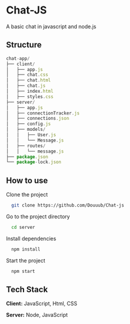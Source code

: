 
# Chat-JS

A basic chat in javascript and node.js

## Structure

```javascript
chat-app/
├── client/
│   ├── app.js
│   ├── chat.css
│   ├── chat.html
│   ├── chat.js
│   ├── index.html
│   ├── styles.css
├── server/
│   ├── app.js
│   ├── connectionTracker.js
│   ├── connections.json
│   ├── config.js
│   ├── models/
│   │   ├── User.js
│   │   └── Message.js
│   ├── routes/
│   │   └── message.js
├── package.json
└── package-lock.json
```





## How to use

Clone the project

```bash
  git clone https://github.com/Douuub/Chat-js
```

Go to the project directory

```bash
  cd server
```

Install dependencies

```bash
  npm install
```

Start the project

```bash
  npm start
```


## Tech Stack

**Client:** JavaScript, Html, CSS

**Server:** Node, JavaScript

